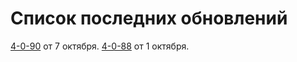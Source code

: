# Список последних обновлений

[4-0-90](/sys/update/4-0-90) от 7 октября.
[4-0-88](/sys/update/4-0-88) от 1 октября.